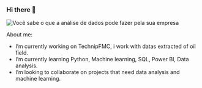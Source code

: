### Hi there 👋

![Você sabe o que a análise de dados pode fazer pela sua empresa](https://user-images.githubusercontent.com/65680660/166236740-7ccad2b9-68ea-4649-bb45-a287cbf5038b.png)

About me:

- I’m currently working on TechnipFMC, i work with datas extracted of oil field.
- I’m currently learning Python, Machine learning, SQL, Power BI, Data analysis.
- I’m looking to collaborate on projects that need data analysis and machine learning.
